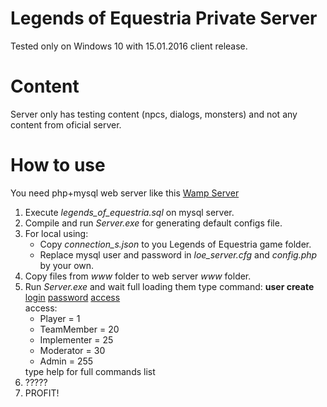 # Legends of Equestria Private Server
Tested only on Windows 10 with 15.01.2016 client release.
# Content
Server only has testing content (npcs, dialogs, monsters) and not any content from oficial server.
# How to use
You need php+mysql web server like this <a href="http://sourceforge.net/projects/wampserver/">Wamp Server</a>
<ol>
<li>Execute <i>legends_of_equestria.sql</i> on mysql server.</li>
<li>Compile and run <i>Server.exe</i> for generating default configs file.</li>
<li>For local using:<ul>
<li>Copy <i>connection_s.json</i> to you Legends of Equestria game folder.</i></li>
<li>Replace mysql user and password in <i>loe_server.cfg</i> and <i>config.php</i> by your own.</li></ul></li>
<li>Copy files from <i>www</i> folder to web server <i>www</i> folder.</li>
<li>Run <i>Server.exe</i> and wait full loading them type command: 
<b>user create</b> <ins>login</ins> <ins>password</ins> <ins>access</ins>
<br>access:<ul>
<li>Player = 1</li>
<li>TeamMember = 20</li>
<li>Implementer = 25</li>
<li>Moderator = 30</li>
<li>Admin = 255</li></ul>
type help for full commands list</li>
<li>?????</li>
<li>PROFIT!</li></ol>
